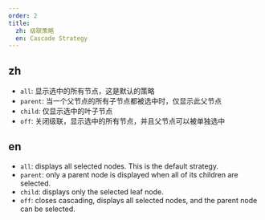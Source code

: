 ```yaml
---
order: 2
title:
  zh: 级联策略
  en: Cascade Strategy
---
```


## zh

- `all`: 显示选中的所有节点，这是默认的策略
- `parent`: 当一个父节点的所有子节点都被选中时，仅显示此父节点
- `child`: 仅显示选中的叶子节点
- `off`: 关闭级联，显示选中的所有节点，并且父节点可以被单独选中

## en

- `all`: displays all selected nodes. This is the default strategy.
- `parent`: only a parent node is displayed when all of its children are selected.
- `child`: displays only the selected leaf node.
- `off`:  closes cascading, displays all selected nodes, and the parent node can be selected.
